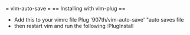 
= vim-auto-save =
== Installing with vim-plug ==
* Add this to your vimrc file
	Plug '907th/vim-auto-save' "auto saves file
* then restart vim and run the following 
  :PlugInstall
